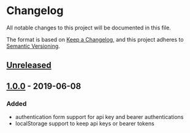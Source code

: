 # Changelog
All notable changes to this project will be documented in this file.

The format is based on [Keep a Changelog](https://keepachangelog.com/en/1.0.0/),
and this project adheres to [Semantic Versioning](https://semver.org/spec/v2.0.0.html).

## [Unreleased]

## [1.0.0] - 2019-06-08
### Added
- authentication form support for api key and bearer authentications
- localStorage support to keep api keys or bearer tokens

[Unreleased]: https://github.com/Mairu/swagger-ui-apikey-auth-form/compare/v1.0.0...HEAD
[1.0.0]: https://github.com/Mairu/swagger-ui-apikey-auth-form/releases/tag/v1.0.0
